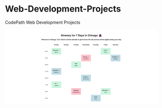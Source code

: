 # Web-Development-Projects
CodePath Web Development Projects

![Projects imgs](https://github.com/YUNGU23/Web-Development-Projects/blob/main/Timetabled/Snipaste_2024-02-24_23-48-51.png?raw=true)